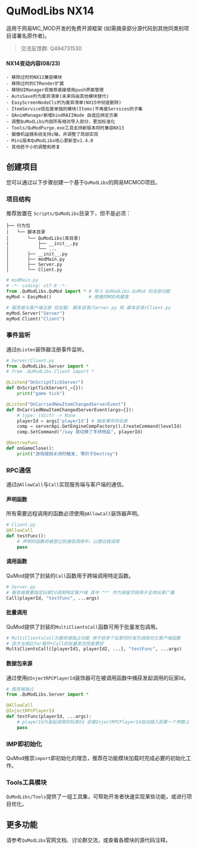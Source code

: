 # QuModLibs NX14
适用于网易MC_MOD开发的免费开源框架 (如需摘录部分源代码到其他同类别项目请署名原作者)。
> 交流反馈群: Q494731530

#### NX14变动内容(08/23)
    - 移除过时的NX12兼容模块
    - 移除过时的CTRender扩展
    - 移除UIManager现推荐直接使用push界面管理
    - AutoSave列为废弃清单(未来将由其他模块替代)
    - EasyScreenNodeCls列为废弃清单(NX15中彻底删除)
    - ItemService现在是单独的模块(Items)不再是Services的子集
    - QAnimManager新增bindRAIINode 自适应绑定方案
    - 调整QuModLibs内部所有相对导入部分，更加标准化
    - Tools/QuModPurge.exe工具支持新版本同时兼容NX13
    - 摄像机运镜系统支持z轴，并调整了局部实现
    - Mini版本QuModLibs核心更新至v1.4.0
    - 其他若干小的调整和修复

## 创建项目
您可以通过以下步骤创建一个基于`QuModLibs`的网易MCMOD项目。
### 项目结构
推荐放置在 `Scripts/QuModLibs`目录下，但不是必须：
```
├── 行为包
│   └── 脚本目录
│       └── QuModLibs(库目录)
|           ├── __init__.py
|           └── ...
│       ├── __init__.py
│       ├── modMain.py
│       ├── Server.py
│       └── Client.py
```
```python
# modMain.py
# -*- coding: utf-8 -*-
from .QuModLibs.QuMod import * # 导入 QuModLibs.QuMod 的全部功能
myMod = EasyMod()              # 便捷的MOD构建类

# 服务端与客户端注册 将加载: 脚本目录/Server.py 和 脚本目录/Client.py
myMod.Server("Server")
myMod.Client("Client")
```

### 事件监听
通过`@Listen`装饰器注册事件监听。
```python
# Server/Client.py
from .QuModLibs.Server import *
# from .QuModLibs.Client import *

@Listen("OnScriptTickServer")
def OnScriptTickServer(_={}):
    print("game tick")

@Listen("OnCarriedNewItemChangedServerEvent")
def OnCarriedNewItemChangedServerEvent(args={}):
    # type: (dict) -> None
    playerId = args['playerId'] # 触发事件的玩家
    comp = serverApi.GetEngineCompFactory().CreateCommand(levelId)
    comp.SetCommand("/say 我切换了手持物品", playerId)

@DestroyFunc
def onGameClose():
    print("游戏端侧关闭时触发, 等价于Destroy")
```

### RPC通信
通过`@AllowCall`与`Call`实现服务端与客户端的通信。
#### 声明函数
所有需要远程调用的函数必须使用`@AllowCall`装饰器声明。
```python
# Client.py
@AllowCall
def testFunc():
    # 声明的函数将被登记到通信调用中，以便远程调用
    pass
```

#### 调用函数
QuMod提供了封装的`Call`函数用于跨端调用特定函数。
```python
# Server.py
# 服务端需要指定玩家Id调用特定客户端 其中 "*" 作为保留字段用于全体玩家广播
Call(playerId, "testFunc", ...args)
```

#### 批量调用
QuMod提供了封装的`MultiClientsCall`函数可用于批量发包调用。
```python
# MultiClientsCall为服务端独占功能 用于给多个玩家同时发包调用对立客户端函数
# 该方法相比for循环+Call的批量发包性能更好
MultiClientsCall([playerId1, playerId2, ...], "testFunc", ...args)
```

#### 数据包来源
通过使用`@InjectRPCPlayerId`装饰器可在被调用函数中捕获发起调用的玩家Id。
```python
# 服务端独占
from .QuModLibs.Server import *

@AllowCall
@InjectRPCPlayerId
def testFunc(playerId, ...args):
    # playerId为发起调用的玩家Id 会被InjectRPCPlayerId自动插入到第一个参数上
    pass
```
### IMP即初始化
QuMod推崇`import`即初始化的理念，推荐在功能模块加载时完成必要的初始化工作。

### Tools工具模块
`QuModLibs/Tools`提供了一组工具集，可帮助开发者快速实现某些功能，或进行项目优化。

## 更多功能
请参考`QuModLibs`官网文档、讨论群交流，或查看各模块的源代码注释。